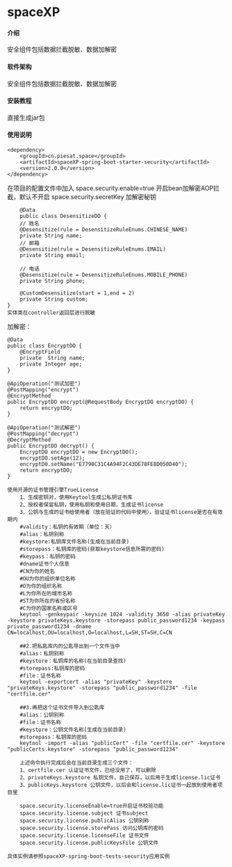 # spaceXP

#### 介绍
安全组件包括数据拦截脱敏、数据加解密

#### 软件架构
安全组件包括数据拦截脱敏、数据加解密

#### 安装教程
直接生成jar包
#### 使用说明
    <dependency>
        <groupId>cn.piesat.space</groupId>
        <artifactId>spaceXP-spring-boot-starter-security</artifactId>
        <version>2.0.0</version>
    </dependency>

在项目的配置文件中加入
space.security.enable=true 开启bean加解密AOP拦截，默认不开启
space.security.secretKey 加解密秘钥

        @Data
        public class DesensitizeDO {
        // 姓名
        @Desensitize(rule = DesensitizeRuleEnums.CHINESE_NAME)
        private String name; 
        // 邮箱
        @Desensitize(rule = DesensitizeRuleEnums.EMAIL)
        private String email;
        
        // 电话
        @Desensitize(rule = DesensitizeRuleEnums.MOBILE_PHONE)
        private String phone;
    
        @CustomDesensitize(start = 1,end = 2)
        private String custom;
    }
    实体类在controller返回层进行脱敏

加解密：

    @Data
    public class EncryptDO {
        @EncryptField
        private  String name;
        private Integer age;
    }
    
    @ApiOperation("测试加密")
    @PostMapping("encrypt")
    @EncryptMethod
    public EncryptDO encrypt(@RequestBody EncryptDO encryptDO) {
        return encryptDO;
    }

    @ApiOperation("测试解密")
    @PostMapping("decrypt")
    @DecryptMethod
    public EncryptDO decrypt() {
        EncryptDO encryptDO = new EncryptDO();
        encryptDO.setAge(12);
        encryptDO.setName("E7798C31C4A94F2C43DE78FE8D050D40");
        return encryptDO;
    }

    使用开源的证书管理引擎TrueLicense
        1、生成密钥对，使用Keytool生成公私钥证书库
        2、授权者保留私钥，使用私钥和使用日期，生成证书license
        3、公钥与生成的证书给使用者（放在验证的代码中使用），验证证书license是否在有效期内
        #validity：私钥的有效期（单位：天）
        #alias：私钥别称
        #keystore:私钥库文件名称(生成在当前目录)
        #storepass：私钥库的密码(获取keystore信息所需的密码)
        #keypass：私钥的密码
        #dname证书个人信息
        #CN为你的姓名
        #OU为你的组织单位名称
        #O为你的组织名称
        #L为你所在的城市名称
        #ST为你所在的省份名称
        #C为你的国家名称或区号
        keytool -genkeypair -keysize 1024 -validity 3650 -alias privateKey -keystore privateKeys.keystore -storepass public_password1234 -keypass private_password1234 -dname CN=localhost,OU=localhost,O=localhost,L=SH,ST=SH,C=CN
        
        ##2.把私匙库内的公匙导出到一个文件当中
        #alias：私钥别称
        #keystore：私钥库的名称(在当前目录查找)
        #storepass:私钥库的密码
        #file：证书名称
        keytool -exportcert -alias "privateKey" -keystore "privateKeys.keystore" -storepass "public_password1234" -file "certfile.cer"
        
        ##3.再把这个证书文件导入到公匙库
        #alias：公钥别称
        #file：证书名称
        #keystore：公钥文件名称(生成在当前目录)
        #storepass：私钥库的密码
        keytool -import -alias "publicCert" -file "certfile.cer" -keystore "publicCerts.keystore" -storepass "public_password1234"  

        上述命令执行完成后会在当前目录生成三个文件：
        1、certfile.cer 认证证书文件，已经没用了，可以删除
        2、privateKeys.keystore 私钥文件，自己保存，以后用于生成license.lic证书
        3、publicKeys.keystore 公钥文件，以后会和license.lic证书一起放到使用者项目里

        space.security.licenseEnable=true开启证书校验功能
        space.security.license.subject 证书subject
        space.security.license.publicAlias 公钥别称
        space.security.license.storePass 访问公钥库的密码
        space.security.license.licenseFile 证书文件
        space.security.license.publicKeysFile 公钥文件

    具体实例请参照spaceXP-spring-boot-tests-security应用实例